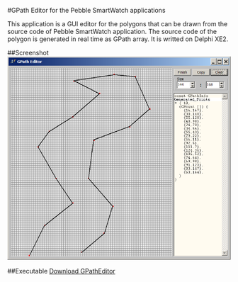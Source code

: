 #GPath Editor for the Pebble SmartWatch applications

This application is a GUI editor for the polygons that can be drawn from the source code of Pebble SmartWatch application. The source code of the polygon is generated in real time as GPath array.
It is writted on Delphi XE2.

##Screenshot
![Alt Screenshot](/ScreenShot.png?raw=true "Screenshot")

##Executable
[Download GPathEditor](/GPathEditor.exe?raw=true)